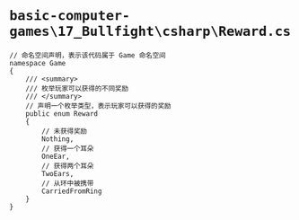 # `basic-computer-games\17_Bullfight\csharp\Reward.cs`

```
// 命名空间声明，表示该代码属于 Game 命名空间
namespace Game
{
    /// <summary>
    /// 枚举玩家可以获得的不同奖励
    /// </summary>
    // 声明一个枚举类型，表示玩家可以获得的奖励
    public enum Reward
    {
        // 未获得奖励
        Nothing,
        // 获得一个耳朵
        OneEar,
        // 获得两个耳朵
        TwoEars,
        // 从环中被携带
        CarriedFromRing
    }
}
```